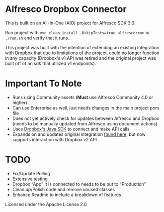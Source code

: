 # Alfresco Dropbox Connector

This is built on an All-In-One (AIO) project for Alfresco SDK 3.0. 

Run project with `mvn clean install -DskipTests=true alfresco:run` or `./run.sh` and verify that it runs.

This project was built with the intention of extending an existing
 integration with Dropbox that due to limitations of the project, 
 could no longer function in any capacity (Dropbox's v1 API 
 was retired and the original project was built off of an sdk that utilized v1 endpoints).   
 
# Important To Note

 * Runs using Community assets (**Must** use Alfresco Community 4.0 or higher)
 * Can use Enterprise as well, just needs changes in the main project pom file
 * Does not yet actively check for updates between Alfresco and Dropbox (needs to be manually updated from Alfresco using document actions) 
 * Uses [Dropbox's Java SDK](https://www.dropbox.com/developers/documentation/java) to connect and make API calls
 * Expands on and updates original integration [found here](https://github.com/Alfresco/alfresco-dropbox-integration), but now supports interaction with Dropbox v2 API
 
# TODO
 
  * Fix/Update Polling
  * Extensive testing
  * Dropbox "App" it is connected to needs to be put to "Production"
  * Clean up/Polish code and remove unused classes
  * Enhance Readme to include a breakdown of features
  
 
Licensed under the Apache License 2.0   
  
 
